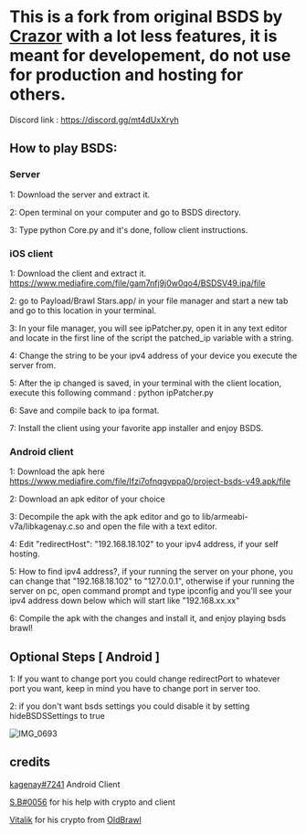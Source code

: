# This is a fork from original BSDS by [Crazor](https://github.com/CrazorTheCat)  with a lot less features, it is meant for developement, do not use for production and hosting for others.

Discord link : https://discord.gg/mt4dUxXryh


## How to play BSDS: ##

### Server ###
1: Download the server and extract it.

2: Open terminal on your computer and go to BSDS directory.

3: Type python Core.py and it's done, follow client instructions.

### iOS client ###
1: Download the client and extract it. https://www.mediafire.com/file/gam7nfj9j0w0qo4/BSDSV49.ipa/file

2: go to Payload/Brawl Stars.app/ in your file manager and start a new tab and go to this location in your terminal.

3: In your file manager, you will see ipPatcher.py, open it in any text editor and locate in the first line of the script the patched_ip variable with a string.

4: Change the string to be your ipv4 address of your device you execute the server from.

5: After the ip changed is saved, in your terminal with the client location, execute this following command : python ipPatcher.py

6: Save and compile back to ipa format.

7: Install the client using your favorite app installer and enjoy BSDS.

### Android client ###
1: Download the apk here https://www.mediafire.com/file/lfzi7ofnqgvppa0/project-bsds-v49.apk/file

2: Download an apk editor of your choice

3: Decompile the apk with the apk editor and go to lib/armeabi-v7a/libkagenay.c.so and open the file with a text editor.

4: Edit "redirectHost": "192.168.18.102" to your ipv4 address, if your self hosting.

5: How to find ipv4 address?, if your running the server on your phone, you can change that "192.168.18.102" to "127.0.0.1", otherwise if your running the server on pc, open command prompt and type ipconfig and you'll see your ipv4 address down below which will start like "192.168.xx.xx"

6: Compile the apk with the changes and install it, and enjoy playing bsds brawl!

## Optional Steps [ Android ] ##
1: If you want to change port you could change redirectPort to whatever port you want, keep in mind you have to change port in server too.

2: if you don't want bsds settings you could disable it by setting hideBSDSSettings to true 

![IMG_0693](https://github.com/risporce/BSDS-V49/assets/72312877/f794149f-a9e2-4ab1-9eed-a03754974dc7)

## credits ##
[kagenay#7241](https://github.com/kagenay) Android Client

[S.B#0056](https://github.com/HaccerCat) for his help with crypto and client

[Vitalik](https://github.com/VitalikObject) for his crypto from [OldBrawl](https://github.com/VitalikObject/OldBrawl)
